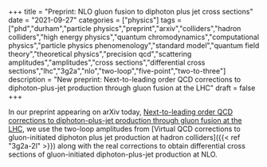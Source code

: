 +++
title = "Preprint: NLO gluon fusion to diphoton plus jet cross sections"
date = "2021-09-27"
categories = ["physics"]
tags = ["phd","durham","particle physics","preprint","arxiv","colliders","hadron colliders","high energy physics","quantum chromodynamics","computational physics","particle physics phenomenology","standard model","quantum field theory","theoretical physics","precision qcd","scattering amplitudes","amplitudes","cross sections","differential cross sections","lhc","3g2a","nlo","two-loop","five-point","two-to-three"]
description = "New preprint: Next-to-leading order QCD corrections to diphoton-plus-jet production through gluon fusion at the LHC"
draft = false
+++

In our preprint appearing on arXiv today, [Next-to-leading order QCD corrections to diphoton-plus-jet production through gluon fusion at the LHC](https://arxiv.org/abs/2109.12003), we use the two-loop amplitudes from [Virtual QCD corrections to gluon-initiated diphoton plus jet production at hadron colliders]({{< ref "3g2a-2l" >}}) along with the real corrections to obtain differential cross sections of gluon-initiated diphoton-plus-jet production at NLO.
